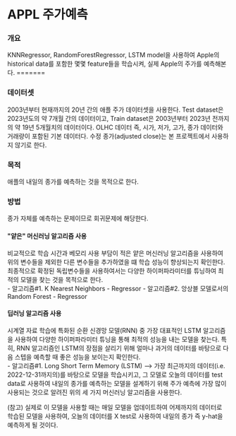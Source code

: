 # APPL 주가예측
### 개요
KNNRegressor, RandomForestRegressor, LSTM model을 사용하여 Apple의 historical data를 포함한 몇몇 feature들을 학습시켜, 실제 Apple의 주가를 예측해본다. =======

### 데이터셋
<p>
2003년부터 현재까지의 20년 간의 애플 주가 데이터셋을 사용한다.
Test dataset은 2023년도의 약 7개월 간의 데이터이고,
Train dataset은 2003년부터 2023년 전까지의 약 19년 5개월치의 데이터이다.
OLHC 데이터 즉, 시가, 저가, 고가, 종가 데이터와 거래량이 포함된 기본 데이터다.
수정 종가(adjusted close)는 본 프로젝트에서 사용하지 않기로 한다.
</p>

### 목적
애플의 내일의 종가를 예측하는 것을 목적으로 한다.

### 방법
종가 자체를 예측하는 문제이므로 회귀문제에 해당한다.

#### "얕은" 머신러닝 알고리즘 사용
<p>
비교적으로 학습 시간과 베모리 사용 부담이 적은 얕은 머신러닝 알고리즘을 사용하여 위의 변수들을 제외한 다른 변수들을 추가하였을 떄 학습 성능이 향상되는지 확인한다. 최종적으로 확정된 독립변수들을 사용하여서는 다양한 하이퍼파라미터를 튜닝하여 최적의 모델을 찾는 것을 목적으로 한다.<br>
- 알고리즘#1. K Nearest Neighbors - Regressor
- 알고리즘#2. 앙상블 모델로서의 Random Forest - Regressor
</p>

#### 딥러닝 알고리즘 사용
<p>
시계열 자료 학습에 특화된 순환 신경망 모델(RNN) 중 가장 대표적인 LSTM 알고리즘을 사용하여 다양한 하이퍼파라미터 튜닝을 통해 최적의 성능을 내는 모델을 찾는다. 특히, RNN 알고리즘인 LSTM의 장점을 살리기 위해 얼마나 과거의 데이터를 바탕으로 다음 스텝을 예측할 때 좋은 성능을 보이는지 확인한다.<br>
- 알고리즘#1. Long Short Term Memory (LSTM)
--> 가장 최근까지의 데이터(i.e. 2022-12-31까지의)를 바탕으로 모델을 학습시키고, 그 모델로 오늘의 데이터를 test data로 사용하여 내일의 종가를 예측하는 모델을 설계하기 위해 주가 예측에 가장 많이 사용되는 것으로 알려진 위의 세 가지 머신러닝 알고리즘을 사용한다.
</p>
(참고) 실제로 이 모델을 사용할 때는 매일 모델을 업데이트하여 어제까지의 데이터로 학습된 모델을 사용하여, 오늘의 데이터를 X test로 사용하여 내일의 종가 즉 y-hat을 예측하게 될 것이다.
